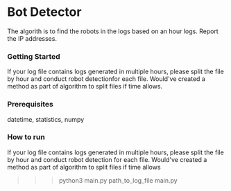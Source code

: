 



# Bot Detector

The algorith is to find the robots in the logs based on an hour logs. Report the IP addresses. 

### Getting Started

If your log file contains logs generated in multiple hours, please split the file by hour and conduct robot detectionfor each file. Would've created a method as part of algorithm to split files if time allows.

### Prerequisites

datetime, statistics, numpy


### How to run 
If your log file contains logs generated in multiple hours, please split the file
by hour and conduct robot detection for each file. Would've created a method as part
of algorithm to split files if time allows

>>> python3 main.py path_to_log_file
main.py

